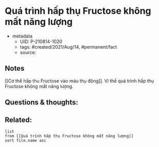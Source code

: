 ---
---

# Quá trình hấp thụ Fructose không mất năng lượng

- metadata
	- UID: P-210814-1020
	- tags: #created/2021/Aug/14, #permanent/fact 
	- source: 

## Notes
[[Cơ thể hấp thu Fructose vào máu thụ động]]. Vì thế quá trình hấp thụ Fructose không mất năng lượng.

## Questions & thoughts:

## Related:
```dataview
list
from [[Quá trình hấp thụ Fructose không mất năng lượng]]
sort file.name asc
```
